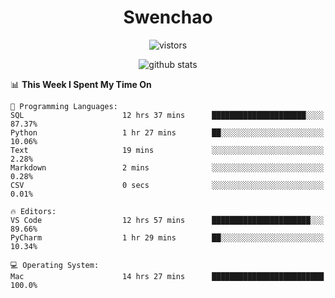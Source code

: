 <h1 align="center">Swenchao</h3>

<p align="center">
  <img src="https://visitor-badge.glitch.me/badge?page_id=Swenchao" alt="vistors" />
</p>

<p align="center">
  <img src="https://github-readme-stats.vercel.app/api?username=Swenchao&count_private=true&show_icons=true&theme=vue-dark&hide_title=true" alt="github stats" />
</p>

<!--START_SECTION:waka-->
📊 **This Week I Spent My Time On** 

```text
💬 Programming Languages: 
SQL                      12 hrs 37 mins      █████████████████████░░░░   87.37% 
Python                   1 hr 27 mins        ██░░░░░░░░░░░░░░░░░░░░░░░   10.06% 
Text                     19 mins             ░░░░░░░░░░░░░░░░░░░░░░░░░   2.28% 
Markdown                 2 mins              ░░░░░░░░░░░░░░░░░░░░░░░░░   0.28% 
CSV                      0 secs              ░░░░░░░░░░░░░░░░░░░░░░░░░   0.01%

🔥 Editors: 
VS Code                  12 hrs 57 mins      ██████████████████████░░░   89.66% 
PyCharm                  1 hr 29 mins        ██░░░░░░░░░░░░░░░░░░░░░░░   10.34%

💻 Operating System: 
Mac                      14 hrs 27 mins      █████████████████████████   100.0%

```


<!--END_SECTION:waka-->
